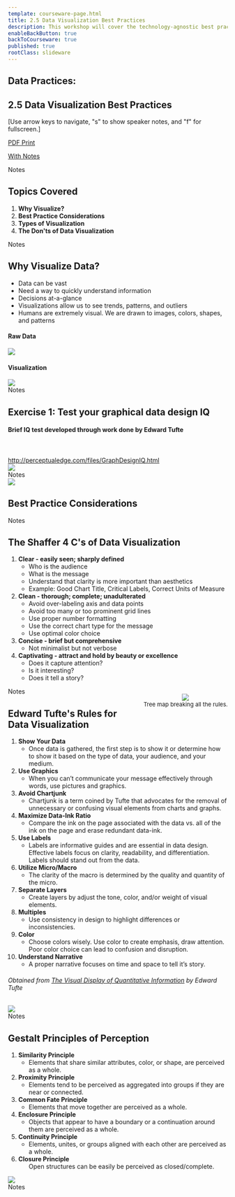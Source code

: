 ```yaml
---
template: courseware-page.html
title: 2.5 Data Visualization Best Practices
description: This workshop will cover the technology-agnostic best practices for visualization design.
enableBackButton: true
backToCourseware: true
published: true
rootClass: slideware
---
```


<section data-background="#0747A6">
  <div class="full">
    <p><h1 class="color-white">Data Practices:</h1></p>
    <p><h2 class="color-white">2.5 Data Visualization Best Practices</h1></p>
  </div>
  <div class="full">
  	<p class="color-white">[Use arrow keys to navigate, "s" to show speaker notes, and "f" for fullscreen.]</p>
  	<p class="color-white badge"><a href="?print-pdf">PDF Print</a></p> <p class="color-white badge"><a href="?print-pdf&showNotes=true">With Notes</a></p>
  </div>
  <aside class="notes">
  Notes
  </aside>
</section>

<section>
    <div class="half">
        <h1>Topics Covered</h1>
    </div>
    <div class="half white-background">
        <ol>
        	<li><b>Why Visualize?</b></li>
        	<li><b>Best Practice Considerations</b></li>
        	<li><b>Types of Visualization</b></li>
        	<li><b>The Don'ts of Data Visualization</b></li>
        </ol>
    </div>
    <aside class="notes">
	Notes
	</aside>
</section>

<section>
	<div class="full">
		<h2>Why Visualize Data?</h2>
	</div>
	<div class="full">
		<ul>
			<li>Data can be vast</li>
			<li>Need a way to quickly understand information</li>
			<li>Decisions at-a-glance</li>
			<li>Visualizations allow us to see trends, patterns, and outliers</li>
			<li>Humans are extremely visual. We are drawn to images, colors, shapes, and patterns</li>
		</ul>
	</div>
	<div class="half">
		<h4>Raw Data</h4>
		<img class="no-shadow half-img-size" src="/images/courses/2_5/raw-data.png">
	</div>
	<div class="half">
		<h4>Visualization</h4>
		<img class="no-shadow half-img-size" src="/images/courses/2_5/vis.png">
	</div>
	<aside class="notes">
	Notes
	</aside>
</section>

<section data-background="#0747A6">
    <div class="half text-align-left">
        <h2 class="color-white">Exercise 1: Test your graphical data design IQ</h2>
		<h4>Brief IQ test developed through work done by Edward Tufte</h4><br/><br/>
		<a target="_blank" href="http://perceptualedge.com/files/GraphDesignIQ.html">http://perceptualedge.com/files/GraphDesignIQ.html</a>
	</div>
	<div class="half text-align-left">
		<img class="no-shadow" src="/images/courses/2_5/exercise.png">
	</div>
	<aside class="notes">
	Notes
	</aside>
</section>

<section>
  <div class="full">
    <img class="no-shadow" src="/images/courses/2_5/techniques.png">
    <h1>Best Practice Considerations</h1>
  </div>
  <aside class="notes">
  Notes
  </aside>
</section>

<section>
	<div class="full">
		<h2>The Shaffer 4 C's of Data Visualization</h2>
	</div>
	<div class="half">
		<ol>
			<li><b>Clear - easily seen; sharply defined</b>
			<ul>
				<li>Who is the audience</li>
				<li>What is the message</li>
				<li>Understand that clarity is more important than aesthetics</li>
				<li>Example: Good Chart Title, Critical Labels, Correct Units of Measure</li>
			</ul></li>
			<li><b>Clean - thorough; complete; unadulterated</b>
			<ul>
				<li>Avoid over-labeling axis and data points</li>
				<li>Avoid too many or too prominent grid lines</li>
				<li>Use proper number formatting</li>
				<li>Use the correct chart type for the message</li>
				<li>Use optimal color choice</li>
			</ul></li>
			<li><b>Concise - brief but comprehensive</b>
			<ul>
				<li>Not minimalist but not verbose</li>
			</ul></li>
			<li><b>Captivating - attract and hold by beauty or excellence</b>
			<ul>
				<li>Does it capture attention?</li>
				<li>Is it interesting?</li>
				<li>Does it tell a story?</li>
			</ul></li>
		</ol>
	<div class="half">
		<p style="text-align: center; padding-bottom: 15px; padding-left: 15px; float: right; display: block;"><img class="no-shadow" src="/images/courses/2_5/tree-map.png"><br /><span style="font-size: small;">Tree map breaking all the rules.</span></p>
	</div>
	<aside class="notes">
  	Notes
  	</aside>
</section>

<section>
	<div class="full">
		<h2>Edward Tufte's Rules for Data Visualization</h2>
	</div>
	<div class="half">
		<ol>
			<li><b>Show Your Data</b>
			<ul><li>Once data is gathered, the first step is to show it or determine how to show it based on the type of data, your audience, and your medium.</li></ul></li>
			<li><b>Use Graphics</b>
			<ul><li>When you can’t communicate your message effectively through words, use pictures and graphics.</li></ul></li>
			<li><b>Avoid Chartjunk</b>
			<ul><li>Chartjunk is a term coined by Tufte that advocates for the removal of unnecessary or confusing visual elements from charts and graphs.</li></ul></li>
			<li><b>Maximize Data-Ink Ratio</b>
			<ul><li>Compare the ink on the page associated with the data vs. all of the ink on the page and erase redundant data-ink.</li></ul></li>
			<li><b>Use Labels</b>
			<ul><li>Labels are informative guides and are essential in data design. Effective labels focus on clarity, readability, and differentiation. Labels should stand out from the data.</li></ul></li>
			<li><b>Utilize Micro/Macro</b>
			<ul><li>The clarity of the macro is determined by the quality and quantity of the micro.</li></ul></li>
			<li><b>Separate Layers</b>
			<ul><li>Create layers by adjust the tone, color, and/or weight of visual elements.</li></ul></li>
			<li><b>Multiples</b>
			<ul><li>Use consistency in design to highlight differences or inconsistencies.</li></ul></li>
			<li><b>Color</b>
			<ul><li>Choose colors wisely. Use color to create emphasis, draw attention. Poor color choice can lead to confusion and disruption.</li></ul></li>
			<li><b>Understand Narrative</b>
			<ul><li>A proper narrative focuses on time and space to tell it’s story.</li></ul></li>
		</ol>
		<h6>Obtained from <i><a target="_blank" href="https://www.amazon.com/Visual-Display-Quantitative-Information/dp/1930824130">The Visual Display of Quantitative Information</a></i> by Edward Tufte</h6>
	</div>
	<div class="half">
		<img class="no-shadow" src="/images/courses/2_5/data-ink.png">
	</div>
	<aside class="notes">
  	Notes
  	</aside>
</section>

<section>
	<div class="full">
		<h2>Gestalt Principles of Perception</h2>
	</div>
	<div class="half">
		<ol>
			<li><b>Similarity Principle</b>
			<ul><li>Elements that share similar attributes, color, or shape, are perceived as a whole.</li></ul></li>
			<li><b>Proximity Principle</b>
			<ul><li>Elements tend to be perceived as aggregated into groups if they are near or connected.</li></ul></li>
			<li><b>Common Fate Principle</b>
			<ul><li>Elements that move together are perceived as a whole.</li></ul></li>
			<li><b>Enclosure Principle</b>
			<ul><li>Objects that appear to have a boundary or a continuation around them are perceived as a whole.</li></ul></li>
			<li><b>Continuity Principle</b>
			<ul><li>Elements, unites, or groups aligned with each other are perceived as a whole.</li></ul></li>
			<li><b>Closure Principle</b>
			<ul></li>Open structures can be easily be perceived as closed/complete.</li></ul></li>
		</ol>
	</div>
	<div class="half">
		<img class="no-shadow" src="/images/courses/2_5/gestalt-principles.png">
	</div>
	<aside class="notes">
  	Notes
  	</aside>
</section>


	

